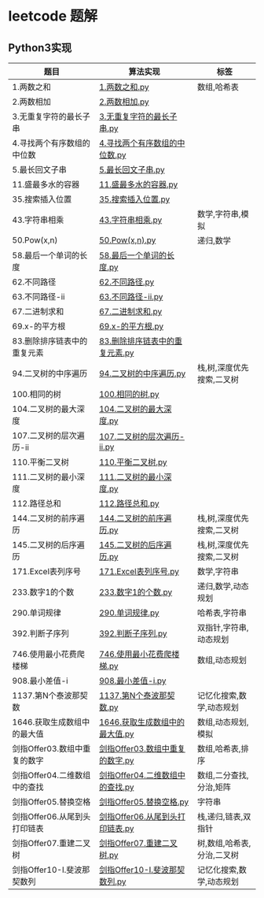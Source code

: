 # leetcode 题解

## Python3实现

| 题目 | 算法实现  |  标签| 
|------|-------------|------|
| 1.两数之和 | [1.两数之和.py](Python3/1.两数之和.py) | 数组,哈希表 |
| 2.两数相加 | [2.两数相加.py](Python3/2.两数相加.py) |  |
| 3.无重复字符的最长子串 | [3.无重复字符的最长子串.py](Python3/3.无重复字符的最长子串.py) |  |
| 4.寻找两个有序数组的中位数 | [4.寻找两个有序数组的中位数.py](Python3/4.寻找两个有序数组的中位数.py) |  |
| 5.最长回文子串 | [5.最长回文子串.py](Python3/5.最长回文子串.py) |  |
| 11.盛最多水的容器 | [11.盛最多水的容器.py](Python3/11.盛最多水的容器.py) |  |
| 35.搜索插入位置 | [35.搜索插入位置.py](Python3/35.搜索插入位置.py) |  |
| 43.字符串相乘 | [43.字符串相乘.py](Python3/43.字符串相乘.py) | 数学,字符串,模拟 |
| 50.Pow(x,n) | [50.Pow(x,n).py](Python3/50.Pow(x,n).py) | 递归,数学 |
| 58.最后一个单词的长度 | [58.最后一个单词的长度.py](Python3/58.最后一个单词的长度.py) |  |
| 62.不同路径 | [62.不同路径.py](Python3/62.不同路径.py) |  |
| 63.不同路径-ii | [63.不同路径-ii.py](Python3/63.不同路径-ii.py) |  |
| 67.二进制求和 | [67.二进制求和.py](Python3/67.二进制求和.py) |  |
| 69.x-的平方根 | [69.x-的平方根.py](Python3/69.x-的平方根.py) |  |
| 83.删除排序链表中的重复元素 | [83.删除排序链表中的重复元素.py](Python3/83.删除排序链表中的重复元素.py) |  |
| 94.二叉树的中序遍历 | [94.二叉树的中序遍历.py](Python3/94.二叉树的中序遍历.py) | 栈,树,深度优先搜索,二叉树 |
| 100.相同的树 | [100.相同的树.py](Python3/100.相同的树.py) |  |
| 104.二叉树的最大深度 | [104.二叉树的最大深度.py](Python3/104.二叉树的最大深度.py) |  |
| 107.二叉树的层次遍历-ii | [107.二叉树的层次遍历-ii.py](Python3/107.二叉树的层次遍历-ii.py) |  |
| 110.平衡二叉树 | [110.平衡二叉树.py](Python3/110.平衡二叉树.py) |  |
| 111.二叉树的最小深度 | [111.二叉树的最小深度.py](Python3/111.二叉树的最小深度.py) |  |
| 112.路径总和 | [112.路径总和.py](Python3/112.路径总和.py) |  |
| 144.二叉树的前序遍历 | [144.二叉树的前序遍历.py](Python3/144.二叉树的前序遍历.py) | 栈,树,深度优先搜索,二叉树 |
| 145.二叉树的后序遍历 | [145.二叉树的后序遍历.py](Python3/145.二叉树的后序遍历.py) | 栈,树,深度优先搜索,二叉树 |
| 171.Excel表列序号 | [171.Excel表列序号.py](Python3/171.Excel表列序号.py) | 数学,字符串 |
| 233.数字1的个数 | [233.数字1的个数.py](Python3/233.数字1的个数.py) | 递归,数学,动态规划 |
| 290.单词规律 | [290.单词规律.py](Python3/290.单词规律.py) | 哈希表,字符串 |
| 392.判断子序列 | [392.判断子序列.py](Python3/392.判断子序列.py) | 双指针,字符串,动态规划 |
| 746.使用最小花费爬楼梯 | [746.使用最小花费爬楼梯.py](Python3/746.使用最小花费爬楼梯.py) | 数组,动态规划 |
| 908.最小差值-i | [908.最小差值-i.py](Python3/908.最小差值-i.py) |  |
| 1137.第N个泰波那契数 | [1137.第N个泰波那契数.py](Python3/1137.第N个泰波那契数.py) | 记忆化搜索,数学,动态规划 |
| 1646.获取生成数组中的最大值 | [1646.获取生成数组中的最大值.py](Python3/1646.获取生成数组中的最大值.py) | 数组,动态规划,模拟 |
| 剑指Offer03.数组中重复的数字 | [剑指Offer03.数组中重复的数字.py](Python3/剑指Offer03.数组中重复的数字.py) | 数组,哈希表,排序 |
| 剑指Offer04.二维数组中的查找 | [剑指Offer04.二维数组中的查找.py](Python3/剑指Offer04.二维数组中的查找.py) | 数组,二分查找,分治,矩阵 |
| 剑指Offer05.替换空格 | [剑指Offer05.替换空格.py](Python3/剑指Offer05.替换空格.py) | 字符串 |
| 剑指Offer06.从尾到头打印链表 | [剑指Offer06.从尾到头打印链表.py](Python3/剑指Offer06.从尾到头打印链表.py) | 栈,递归,链表,双指针 |
| 剑指Offer07.重建二叉树 | [剑指Offer07.重建二叉树.py](Python3/剑指Offer07.重建二叉树.py) | 树,数组,哈希表,分治,二叉树 |
| 剑指Offer10-I.斐波那契数列 | [剑指Offer10-I.斐波那契数列.py](Python3/剑指Offer10-I.斐波那契数列.py) | 记忆化搜索,数学,动态规划 |

